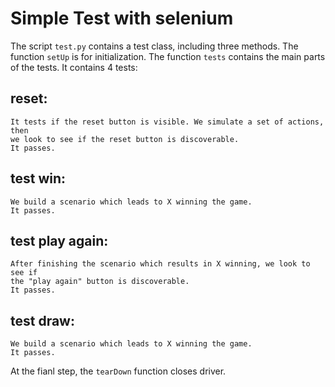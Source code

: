 # Simple Test with selenium

The script `test.py` contains a test class, including three methods. The function `setUp` is 
for initialization. The function `tests` contains the main parts of the tests.
It contains 4 tests:

## reset:
    It tests if the reset button is visible. We simulate a set of actions, then 
    we look to see if the reset button is discoverable. 
    It passes.

## test win:
    We build a scenario which leads to X winning the game.
    It passes.

## test play again:
    After finishing the scenario which results in X winning, we look to see if 
    the "play again" button is discoverable.
    It passes.

## test draw:
    We build a scenario which leads to X winning the game.
    It passes.

At the fianl step, the `tearDown` function closes driver.